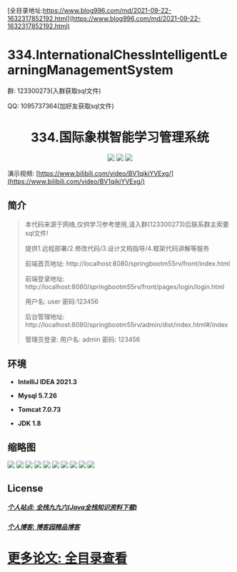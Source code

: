 [全目录地址:https://www.blog996.com/md/2021-09-22-1632317852192.html](https://www.blog996.com/md/2021-09-22-1632317852192.html)
# 334.InternationalChessIntelligentLearningManagementSystem

<p>群: 123300273(入群获取sql文件)</p>
<p>QQ: 1095737364(加好友获取sql文件)</p>

<p><h1 align="center">334.国际象棋智能学习管理系统</h1></p>


<p align="center">
	<img src="https://img.shields.io/badge/jdk-1.8-orange.svg"/>
    <img src="https://img.shields.io/badge/springboot-5.x-lightgrey.svg"/>
    <img src="https://img.shields.io/badge/vue-3.x-blue.svg"/>
</p>

演示视频: [https://www.bilibili.com/video/BV1qikiYVExg/](https://www.bilibili.com/video/BV1qikiYVExg/)

## 简介

> 本代码来源于网络,仅供学习参考使用,请入群(123300273)后联系群主索要sql文件!
>
> 提供1.远程部署/2.修改代码/3.设计文档指导/4.框架代码讲解等服务
>
> 前端首页地址: http://localhost:8080/springbootm55rv/front/index.html
>
> 前端登录地址: http://localhost:8080/springbootm55rv/front/pages/login/login.html
>
> 用户名: user  密码:123456
>
> 后台管理地址: http://localhost:8080/springbootm55rv/admin/dist/index.html#/index
>
> 管理员登录: 用户名: admin 密码: 123456
## 环境

- <b>IntelliJ IDEA 2021.3</b>

- <b>Mysql 5.7.26</b>

- <b>Tomcat 7.0.73</b>

- <b>JDK 1.8</b>




## 缩略图
![](https://img2024.cnblogs.com/blog/588112/202412/588112-20241222194543996-1839748115.png)
![](https://img2024.cnblogs.com/blog/588112/202412/588112-20241222194549804-734865688.png)
![](https://img2024.cnblogs.com/blog/588112/202412/588112-20241222194554261-1433672714.png)
![](https://img2024.cnblogs.com/blog/588112/202412/588112-20241222194558323-1484505975.png)
![](https://img2024.cnblogs.com/blog/588112/202412/588112-20241222194602981-285753496.png)
![](https://img2024.cnblogs.com/blog/588112/202412/588112-20241222194608102-1545844583.png)
![](https://img2024.cnblogs.com/blog/588112/202412/588112-20241222194615332-1868029312.png)
![](https://img2024.cnblogs.com/blog/588112/202412/588112-20241222194620275-1037371596.png)
![](https://img2024.cnblogs.com/blog/588112/202412/588112-20241222194623838-221959867.png)
![](https://img2024.cnblogs.com/blog/588112/202412/588112-20241222194627374-257957684.png)


## License

##### [个人站点: 全栈九九六(Java全栈知识资料下载)](https://www.blog996.com/)
##### [个人博客: 博客园精品博客](https://www.cnblogs.com/yysbolg/)
# [更多论文: 全目录查看](https://www.blog996.com/md/2021-09-22-1632317852192.html)





